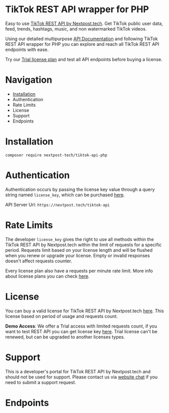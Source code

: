 # TikTok REST API wrapper for PHP
Easy to use [TikTok REST API by Nextpost.tech](https://nextpost.tech/downloads/tiktok-rest-api/). Get TikTok public user data, feed, trends, hashtags, music, and non watermarked TikTok videos.

Using our detailed multipurpose [API Documentation](https://nextpost.tech/tiktok-rest-api-documentation/) and following TikTok REST API wrapper for PHP you can explore and reach all TikTok REST API endpoints with ease. 

Try our [Trial license plan](https://nextpost.tech/downloads/tiktok-rest-api/) and test all API endpoints before buying a license.

# Navigation
- [Installation](#installation)
- Authentication
- Rate Limits
- License
- Support
- Endpoints

# Installation
`composer require nextpost-tech/tiktok-api-php`

# Authentication
Authentication occurs by passing the license key value through a query string named `license_key`, which can be purchased [here](https://nextpost.tech/downloads/tiktok-rest-api/).

API Server Url: `https://nextpost.tech/tiktok-api`

# Rate Limits
The developer `license_key` gives the right to use all methods within the TikTok REST API by Nextpost.tech within the limit of requests for a specific period. Requests limit based on your license length and will be flushed when you renew or upgrade your license. Empty or invalid responses doesn't affect requests counter.

Every license plan also have a requests per minute rate limit. More info about license plans you can check [here](https://nextpost.tech/downloads/tiktok-rest-api/).

# License
You can buy a valid license for TikTok REST API by Nextpost.tech [here](https://nextpost.tech/downloads/tiktok-rest-api/). This license based on period of usage and requests count.

**Demo Access**: We offer a Trial access with limited requests count, if you want to test REST API you can get license key [here](https://nextpost.tech/downloads/tiktok-rest-api/). Trial license can't be renewed, but can be upgraded to another licenses types.

# Support
This is a developer's portal for TikTok REST API by Nextpost.tech and should not be used for support. Please contact us via [website chat](https://nextpost.tech/#chatraChatExpanded) if you need to submit a support request.

# Endpoints
